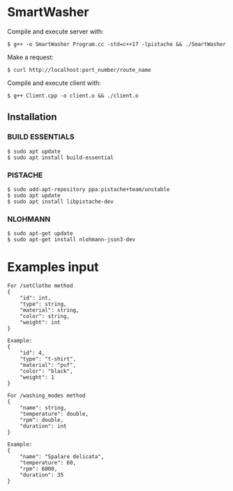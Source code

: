 # SmartWasher
Compile and execute server with:
```
$ g++ -o SmartWasher Program.cc -std=c++17 -lpistache && ./SmartWasher
```

Make a request:
```
$ curl http://localhost:port_number/route_name
```

Compile and execute client with:
```
$ g++ Client.cpp -o client.o && ./client.o
```

## Installation

### BUILD ESSENTIALS

```
$ sudo apt update
$ sudo apt install build-essential
```

### PISTACHE

```
$ sudo add-apt-repository ppa:pistache+team/unstable
$ sudo apt update
$ sudo apt install libpistache-dev
```

### NLOHMANN
```
$ sudo apt-get update
$ sudo apt-get install nlohmann-json3-dev
```

# Examples input
```
For /setClothe method
{
	"id": int,
	"type": string,
	"material": string,
	"color": string,
	"weight": int
}

Example:
{
	"id": 4,
	"type": "t-shirt",
	"material": "puf",
	"color": "black",
	"weight": 1
}

```

```
For /washing_modes method
{
 	"name": string,
    "temperature": double,
    "rpm": double,
    "duration": int
}

Example:
{
 	"name": "Spalare delicata",
    "temperature": 60,
    "rpm": 6000,
    "duration": 35
}
```
